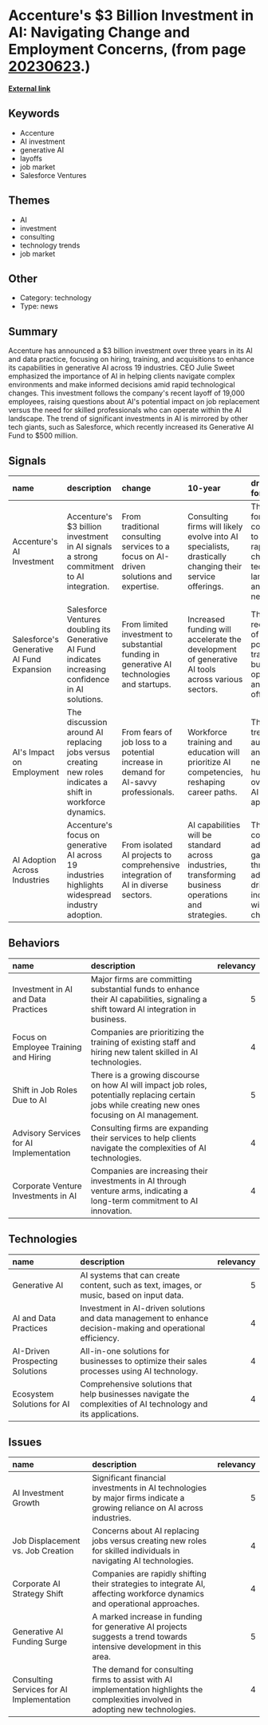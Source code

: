# __Accenture's $3 Billion Investment in AI: Navigating Change and Employment Concerns__, (from page [20230623](https://kghosh.substack.com/p/20230623).)

__[External link](https://news.crunchbase.com/ai-robotics/accenture-artificial-intelligence-investment/?utm_source=pocket_saves)__



## Keywords

* Accenture
* AI investment
* generative AI
* layoffs
* job market
* Salesforce Ventures

## Themes

* AI
* investment
* consulting
* technology trends
* job market

## Other

* Category: technology
* Type: news

## Summary

Accenture has announced a $3 billion investment over three years in its AI and data practice, focusing on hiring, training, and acquisitions to enhance its capabilities in generative AI across 19 industries. CEO Julie Sweet emphasized the importance of AI in helping clients navigate complex environments and make informed decisions amid rapid technological changes. This investment follows the company's recent layoff of 19,000 employees, raising questions about AI's potential impact on job replacement versus the need for skilled professionals who can operate within the AI landscape. The trend of significant investments in AI is mirrored by other tech giants, such as Salesforce, which recently increased its Generative AI Fund to $500 million.

## Signals

| name                                      | description                                                                                                | change                                                                                     | 10-year                                                                                                | driving-force                                                                               |   relevancy |
|:------------------------------------------|:-----------------------------------------------------------------------------------------------------------|:-------------------------------------------------------------------------------------------|:-------------------------------------------------------------------------------------------------------|:--------------------------------------------------------------------------------------------|------------:|
| Accenture's AI Investment                 | Accenture's $3 billion investment in AI signals a strong commitment to AI integration.                     | From traditional consulting services to a focus on AI-driven solutions and expertise.      | Consulting firms will likely evolve into AI specialists, drastically changing their service offerings. | The need for companies to adapt to rapidly changing technology landscapes and client needs. |           4 |
| Salesforce's Generative AI Fund Expansion | Salesforce Ventures doubling its Generative AI Fund indicates increasing confidence in AI solutions.       | From limited investment to substantial funding in generative AI technologies and startups. | Increased funding will accelerate the development of generative AI tools across various sectors.       | The growing recognition of AI's potential to transform business operations and offerings.   |           4 |
| AI's Impact on Employment                 | The discussion around AI replacing jobs versus creating new roles indicates a shift in workforce dynamics. | From fears of job loss to a potential increase in demand for AI-savvy professionals.       | Workforce training and education will prioritize AI competencies, reshaping career paths.              | The dual trend of automation and the need for human oversight in AI applications.           |           5 |
| AI Adoption Across Industries             | Accenture's focus on generative AI across 19 industries highlights widespread industry adoption.           | From isolated AI projects to comprehensive integration of AI in diverse sectors.           | AI capabilities will be standard across industries, transforming business operations and strategies.   | The competitive advantage gained through AI adoption will drive industry-wide changes.      |           5 |

## Behaviors

| name                                    | description                                                                                                                                         |   relevancy |
|:----------------------------------------|:----------------------------------------------------------------------------------------------------------------------------------------------------|------------:|
| Investment in AI and Data Practices     | Major firms are committing substantial funds to enhance their AI capabilities, signaling a shift toward AI integration in business.                 |           5 |
| Focus on Employee Training and Hiring   | Companies are prioritizing the training of existing staff and hiring new talent skilled in AI technologies.                                         |           4 |
| Shift in Job Roles Due to AI            | There is a growing discourse on how AI will impact job roles, potentially replacing certain jobs while creating new ones focusing on AI management. |           5 |
| Advisory Services for AI Implementation | Consulting firms are expanding their services to help clients navigate the complexities of AI technologies.                                         |           4 |
| Corporate Venture Investments in AI     | Companies are increasing their investments in AI through venture arms, indicating a long-term commitment to AI innovation.                          |           4 |

## Technologies

| name                            | description                                                                                                   |   relevancy |
|:--------------------------------|:--------------------------------------------------------------------------------------------------------------|------------:|
| Generative AI                   | AI systems that can create content, such as text, images, or music, based on input data.                      |           5 |
| AI and Data Practices           | Investment in AI-driven solutions and data management to enhance decision-making and operational efficiency.  |           4 |
| AI-Driven Prospecting Solutions | All-in-one solutions for businesses to optimize their sales processes using AI technology.                    |           4 |
| Ecosystem Solutions for AI      | Comprehensive solutions that help businesses navigate the complexities of AI technology and its applications. |           4 |

## Issues

| name                                      | description                                                                                                                         |   relevancy |
|:------------------------------------------|:------------------------------------------------------------------------------------------------------------------------------------|------------:|
| AI Investment Growth                      | Significant financial investments in AI technologies by major firms indicate a growing reliance on AI across industries.            |           5 |
| Job Displacement vs. Job Creation         | Concerns about AI replacing jobs versus creating new roles for skilled individuals in navigating AI technologies.                   |           4 |
| Corporate AI Strategy Shift               | Companies are rapidly shifting their strategies to integrate AI, affecting workforce dynamics and operational approaches.           |           4 |
| Generative AI Funding Surge               | A marked increase in funding for generative AI projects suggests a trend towards intensive development in this area.                |           5 |
| Consulting Services for AI Implementation | The demand for consulting firms to assist with AI implementation highlights the complexities involved in adopting new technologies. |           4 |